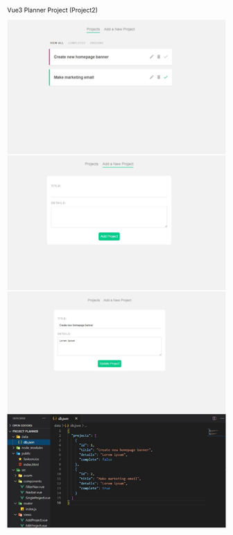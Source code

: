 Vue3 Planner Project (Project2) <br>

<img src="https://github.com/tinzuu05/vue3-planner-project/blob/main/Demo1.JPG?raw=true" width="800px"><br>
<img src="https://github.com/tinzuu05/vue3-planner-project/blob/main/Demo2.JPG?raw=true" width="800px"><br>
<img src="https://github.com/tinzuu05/vue3-planner-project/blob/main/Demo3.JPG?raw=true" width="800px"><br>
<img src="https://github.com/tinzuu05/vue3-planner-project/blob/main/Demo4.JPG?raw=true" width="800px">
